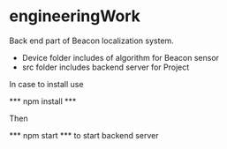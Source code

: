 # engineeringWork
Back end part of Beacon localization system.
* Device folder includes of algorithm for Beacon sensor
* src folder includes backend server for Project

In case to install use 

*** npm install ***

Then

*** npm start ***
to start backend server
